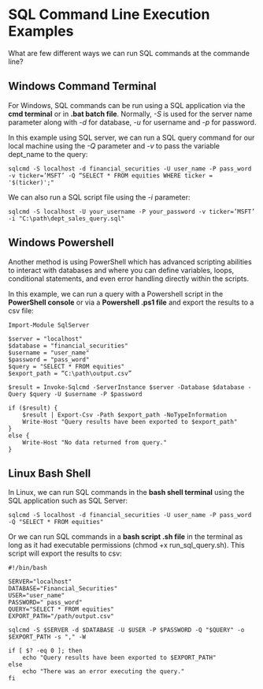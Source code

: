 # SQL Command Line Execution Examples

What are few different ways we can run SQL commands at the commande line?

## **Windows Command Terminal** ##

For Windows, SQL commands can be run using a SQL application via the **cmd terminal** or in **.bat batch file**. Normally, *-S* is used for the server name parameter along with *-d* for database, *-u* for username and *-p* for password.

In this example using SQL server, we can run a SQL query command for our local machine using the *-Q* parameter and *-v* to pass the variable dept_name to the query:

    sqlcmd -S localhost -d financial_securities -U user_name -P pass_word -v ticker=’MSFT’ -Q “SELECT * FROM equities WHERE ticker = '$(ticker)';"

We can also run a SQL script file using the *-i* parameter:

    sqlcmd -S localhost -U your_username -P your_password -v ticker=’MSFT’ -i "C:\path\dept_sales_query.sql"


## **Windows Powershell** ##

Another method is using PowerShell which has advanced scripting abilities to interact with databases and where you can define variables, loops, conditional statements, and even error handling directly within the scripts.

In this example, we can run a query with a Powershell script in the **PowerShell console** or via a **Powershell .ps1 file** and export the results to a csv file:

    Import-Module SqlServer

    $server = "localhost" 
    $database = "financial_securities" 
    $username = "user_name"
    $password = "pass_word"
    $query = "SELECT * FROM equities"
    $export_path = “C:\path\output.csv”

    $result = Invoke-Sqlcmd -ServerInstance $server -Database $database -Query $query -U $username -P $password
    
    if ($result) { 
        $result | Export-Csv -Path $export_path -NoTypeInformation 
        Write-Host "Query results have been exported to $export_path"
    }
    else {
        Write-Host "No data returned from query."
    }

## **Linux Bash Shell** ##

In Linux, we can run SQL commands in the **bash shell terminal** using the SQL application such as SQL Server:

    sqlcmd -S localhost -d financial_securities -U user_name -P pass_word -Q "SELECT * FROM equities"

Or we can run SQL commands in a **bash script .sh file** in the terminal as long as it had executable permissions (chmod +x run_sql_query.sh). This script will export the results to csv:

    #!/bin/bash 
    
    SERVER="localhost" 
    DATABASE="Financial_Securities" 
    USER="user_name" 
    PASSWORD=" pass_word" 
    QUERY="SELECT * FROM equities" 
    EXPORT_PATH="/path/output.csv" 
    
    sqlcmd -S $SERVER -d $DATABASE -U $USER -P $PASSWORD -Q "$QUERY" -o $EXPORT_PATH -s "," -W 

    if [ $? -eq 0 ]; then 
        echo "Query results have been exported to $EXPORT_PATH" 
    else
        echo "There was an error executing the query." 
    fi



